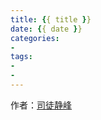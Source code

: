 ```yaml
---
title: {{ title }}
date: {{ date }}
categories:
-
tags:
-
-
---
```









作者：[司徒静峰][1]

[1]: https://www.sitwo.cn/